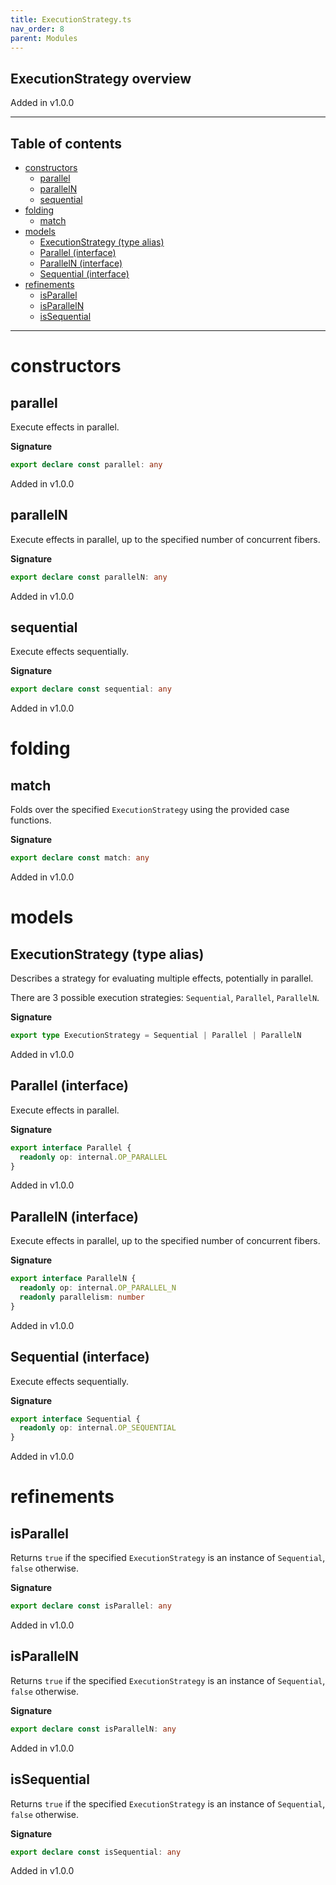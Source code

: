 ```yaml
---
title: ExecutionStrategy.ts
nav_order: 8
parent: Modules
---
```


## ExecutionStrategy overview

Added in v1.0.0

---

<h2 class="text-delta">Table of contents</h2>

- [constructors](#constructors)
  - [parallel](#parallel)
  - [parallelN](#paralleln)
  - [sequential](#sequential)
- [folding](#folding)
  - [match](#match)
- [models](#models)
  - [ExecutionStrategy (type alias)](#executionstrategy-type-alias)
  - [Parallel (interface)](#parallel-interface)
  - [ParallelN (interface)](#paralleln-interface)
  - [Sequential (interface)](#sequential-interface)
- [refinements](#refinements)
  - [isParallel](#isparallel)
  - [isParallelN](#isparalleln)
  - [isSequential](#issequential)

---

# constructors

## parallel

Execute effects in parallel.

**Signature**

```ts
export declare const parallel: any
```

Added in v1.0.0

## parallelN

Execute effects in parallel, up to the specified number of concurrent fibers.

**Signature**

```ts
export declare const parallelN: any
```

Added in v1.0.0

## sequential

Execute effects sequentially.

**Signature**

```ts
export declare const sequential: any
```

Added in v1.0.0

# folding

## match

Folds over the specified `ExecutionStrategy` using the provided case
functions.

**Signature**

```ts
export declare const match: any
```

Added in v1.0.0

# models

## ExecutionStrategy (type alias)

Describes a strategy for evaluating multiple effects, potentially in
parallel.

There are 3 possible execution strategies: `Sequential`, `Parallel`,
`ParallelN`.

**Signature**

```ts
export type ExecutionStrategy = Sequential | Parallel | ParallelN
```

Added in v1.0.0

## Parallel (interface)

Execute effects in parallel.

**Signature**

```ts
export interface Parallel {
  readonly op: internal.OP_PARALLEL
}
```

Added in v1.0.0

## ParallelN (interface)

Execute effects in parallel, up to the specified number of concurrent fibers.

**Signature**

```ts
export interface ParallelN {
  readonly op: internal.OP_PARALLEL_N
  readonly parallelism: number
}
```

Added in v1.0.0

## Sequential (interface)

Execute effects sequentially.

**Signature**

```ts
export interface Sequential {
  readonly op: internal.OP_SEQUENTIAL
}
```

Added in v1.0.0

# refinements

## isParallel

Returns `true` if the specified `ExecutionStrategy` is an instance of
`Sequential`, `false` otherwise.

**Signature**

```ts
export declare const isParallel: any
```

Added in v1.0.0

## isParallelN

Returns `true` if the specified `ExecutionStrategy` is an instance of
`Sequential`, `false` otherwise.

**Signature**

```ts
export declare const isParallelN: any
```

Added in v1.0.0

## isSequential

Returns `true` if the specified `ExecutionStrategy` is an instance of
`Sequential`, `false` otherwise.

**Signature**

```ts
export declare const isSequential: any
```

Added in v1.0.0

